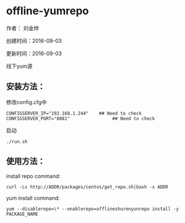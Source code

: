 # offline-yumrepo

作者： 刘金烨

创建时间：2016-09-03

更新时间：2016-09-03

线下yum源

## 安装方法：

修改config.cfg中

```
CONFIGSERVER_IP="192.168.1.244"    ## Need to check
CONFIGSERVER_PORT="8081"                ## Need to check
```

启动

```
./run.sh
```

## 使用方法：

install repo command:

```
curl -Ls http://ADDR/packages/centos/get_repo.sh|bash -s ADDR
```

yum install command:

```
yum --disablerepo=\* --enablerepo=offlineshurenyunrepo install -y PACKAGE_NAME
```
